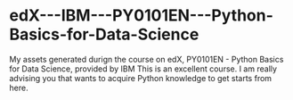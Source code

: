 # edX---IBM---PY0101EN---Python-Basics-for-Data-Science
My assets generated durign the course on edX, PY0101EN - Python Basics for Data Science, provided by IBM
This is an excellent course. I am really advising you that wants to acquire Python knowledge to get starts from here.
